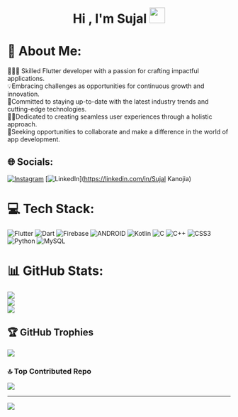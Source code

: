<h1 align="center"><b>Hi , I'm Sujal </b><img src="https://media.giphy.com/media/hvRJCLFzcasrR4ia7z/giphy.gif" width="35"></h1>


# 💫 About Me:
👨🏻‍💻 Skilled Flutter developer with a passion for crafting impactful applications.<br>💡Embracing challenges as opportunities for continuous growth and innovation.<br>🤝Committed to staying up-to-date with the latest industry trends and cutting-edge technologies.<br>✍🏻Dedicated to creating seamless user experiences through a holistic approach.<br>🚀Seeking opportunities to collaborate and make a difference in the world of app development.


## 🌐 Socials:
[![Instagram](https://img.shields.io/badge/Instagram-%23E4405F.svg?logo=Instagram&logoColor=white)](https://instagram.com/su.jal2344) 
[![LinkedIn](https://img.shields.io/badge/LinkedIn-%230077B5.svg?logo=linkedin&logoColor=white)](https://linkedin.com/in/Sujal Kanojia)

# 💻 Tech Stack:
![Flutter](https://img.shields.io/badge/Flutter-%2302569B.svg?style=for-the-badge&logo=Flutter&logoColor=white) ![Dart](https://img.shields.io/badge/dart-%230175C2.svg?style=for-the-badge&logo=dart&logoColor=white) ![Firebase](https://img.shields.io/badge/firebase-%23039BE5.svg?style=for-the-badge&logo=firebase)  ![ANDROID](https://img.shields.io/badge/android-%2320232a.svg?style=for-the-badge&logo=android&logoColor=%a4c639) ![Kotlin](https://img.shields.io/badge/kotlin-%230095D5.svg?style=for-the-badge&logo=kotlin&logoColor=white) ![C](https://img.shields.io/badge/c-%2300599C.svg?style=for-the-badge&logo=c&logoColor=white) ![C++](https://img.shields.io/badge/c++-%2300599C.svg?style=for-the-badge&logo=c%2B%2B&logoColor=white) ![CSS3](https://img.shields.io/badge/css3-%231572B6.svg?style=for-the-badge&logo=css3&logoColor=white)  ![Python](https://img.shields.io/badge/python-3670A0?style=for-the-badge&logo=python&logoColor=ffdd54)  ![MySQL](https://img.shields.io/badge/mysql-%2300f.svg?style=for-the-badge&logo=mysql&logoColor=white)
# 📊 GitHub Stats:
![](https://github-readme-stats.vercel.app/api?username=SUJAL676&theme=default&hide_border=false&include_all_commits=false&count_private=false)<br/>
![](https://github-readme-streak-stats.herokuapp.com/?user=SUJAL676&theme=default&hide_border=false)<br/>
![](https://github-readme-stats.vercel.app/api/top-langs/?username=SUJAL676&theme=default&hide_border=false&include_all_commits=false&count_private=false&layout=compact)

## 🏆 GitHub Trophies
![](https://github-profile-trophy.vercel.app/?username=SUJAL676&theme=onedark&no-frame=false&no-bg=true&margin-w=4)

### 🔝 Top Contributed Repo
![](https://github-contributor-stats.vercel.app/api?username=SUJAL676&limit=5&theme=dark&combine_all_yearly_contributions=true)

---
[![](https://visitcount.itsvg.in/api?id=SUJAL676&icon=0&color=0)](https://visitcount.itsvg.in)

<!-- Proudly created with GPRM ( https://gprm.itsvg.in ) -->
